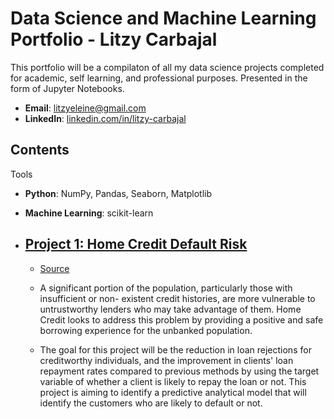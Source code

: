 # Data Science and Machine Learning Portfolio - Litzy Carbajal

This portfolio will be a compilaton of all my data science projects completed for academic, self learning, and professional purposes. Presented in the form of Jupyter Notebooks.

- **Email**: [litzyeleine@gmail.com](litzyeleine@gmail.com)
- **LinkedIn**: [linkedin.com/in/litzy-carbajal](https://www.linkedin.com/in/litzy-carbajal/)


## Contents

Tools
  - **Python**: NumPy, Pandas, Seaborn, Matplotlib
  - **Machine Learning**: scikit-learn    

- ## [Project 1: Home Credit Default Risk](https://github.com/litzy-carbajal/Home_Credit_Default_Risk_Analysis)
  
  - [Source](https://www.kaggle.com/competitions/home-credit-default-risk) 
  
  - A significant portion of the population, particularly those with insufficient or non-      existent credit histories, are more vulnerable to untrustworthy lenders who may take advantage of them. Home Credit looks to address this problem by providing a positive and safe borrowing experience for the unbanked population.
  - The goal for this project will be the reduction in loan rejections for creditworthy individuals, and the improvement in clients' loan repayment rates compared to previous methods by using the target variable of whether a client is likely to repay the loan or not. This project is aiming to identify a predictive analytical model that will identify the customers who are likely to default or not. 
